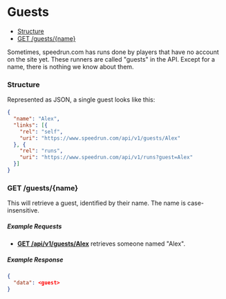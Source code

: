 # Guests

* [Structure](#structure)
* [GET /guests/{name}](#get-guestsname)

Sometimes, speedrun.com has runs done by players that have no account on the site yet. These runners
are called "guests" in the API. Except for a name, there is nothing we know about them.

### Structure

Represented as JSON, a single guest looks like this:

```json
{
  "name": "Alex",
  "links": [{
    "rel": "self",
    "uri": "https://www.speedrun.com/api/v1/guests/Alex"
  }, {
    "rel": "runs",
    "uri": "https://www.speedrun.com/api/v1/runs?guest=Alex"
  }]
}
```

### GET /guests/{name}

This will retrieve a guest, identified by their name. The name is case-insensitive.

##### Example Requests

* [**GET /api/v1/guests/Alex**](https://www.speedrun.com/api/v1/guests/Alex) retrieves someone named
  "Alex".

##### Example Response

```json
{
  "data": <guest>
}
```
